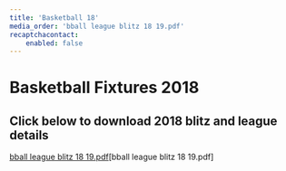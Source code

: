 ```yaml
---
title: 'Basketball 18'
media_order: 'bball league blitz 18 19.pdf'
recaptchacontact:
    enabled: false
---
```


# Basketball Fixtures 2018 #
## Click below to download 2018 blitz and league details ##

[bball league blitz 18 19.pdf](bball%20league%20blitz%2018%2019.pdf)[bball league blitz 18 19.pdf]